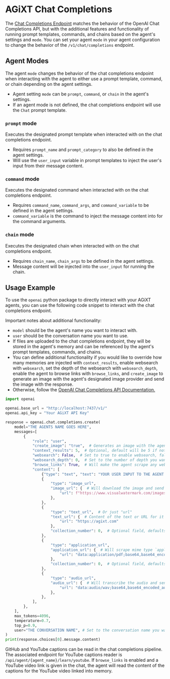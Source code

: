 # AGiXT Chat Completions

The [Chat Completions Endpoint](https://platform.openai.com/docs/guides/text-generation/chat-completions-api) matches the behavior of the OpenAI Chat Completions API, but with the additional features and functionality of running prompt templates, commands, and chains based on the agent's settings and `mode`. You can set your agent `mode` in your agent configuration to change the behavior of the `/v1/chat/completions` endpoint.

## Agent Modes

The agent `mode` changes the behavior of the chat completions endpoint when interacting with the agent to either use a prompt template, command, or chain depending on the agent settings.

- Agent setting `mode` can be `prompt`, `command`, or `chain` in the agent's settings.
- If an agent mode is not defined, the chat completions endpoint will use the `Chat` prompt template.

### `prompt` mode

Executes the designated prompt template when interacted with on the chat completions endpoint.

- Requires `prompt_name` and `prompt_category` to also be defined in the agent settings.
- Will use the `user_input` variable in prompt templates to inject the user's input from their message content.

### `command` mode

Executes the designated command when interacted with on the chat completions endpoint.

- Requires `command_name`, `command_args`, and `command_variable` to be defined in the agent settings.
- `command_variable` is the command to inject the message content into for the command arguments.

### `chain` mode

Executes the designated chain when interacted with on the chat completions endpoint.

- Requires `chain_name`, `chain_args` to be defined in the agent settings.
- Message content will be injected into the `user_input` for running the chain.

## Usage Example

To use the `openai` python package to directly interact with your AGiXT agents, you can use the following code snippet to interact with the chat completions endpoint.

Important notes about additional functionality:

- `model` should be the agent's name you want to interact with.
- `user` should be the conversation name you want to use.
- If files are uploaded to the chat completions endpoint, they will be stored in the agent's memory and can be referenced by the agent's prompt templates, commands, and chains.
- You can define additional functionality if you would like to override how many memories are injected with `context_results`, enable websearch with `websearch`, set the depth of the websearch with `websearch_depth`, enable the agent to browse links with `browse_links`, and `create_image` to generate an image with the agent's designated image provider and send the image with the response.
- Otherwise, follow the [OpenAI Chat Completions API Documentation.](https://platform.openai.com/docs/guides/text-generation/chat-completions-api)

```python
import openai

openai.base_url = "http://localhost:7437/v1/"
openai.api_key = "Your AGiXT API Key"

response = openai.chat.completions.create(
    model="THE AGENTS NAME GOES HERE",
    messages=[
        {
            "role": "user",
            "create_image": "true",  # Generates an image with the agents designated image_provider and sends image with response.
            "context_results": 5,  # Optional, default will be 5 if not set.
            "websearch": False,  # Set to true to enable websearch, false to disable. Default is false if not set.
            "websearch_depth": 0,  # Set to the number of depth you want to websearch to go (3 would go 3 links deep per link it scrapes)
            "browse_links": True,  # Will make the agent scrape any web URLs the user puts in chat.
            "content": [
                {"type": "text", "text": "YOUR USER INPUT TO THE AGENT GOES HERE"},
                {
                    "type": "image_url",
                    "image_url": {  # Will download the image and send it to the vision model
                        "url": f"https://www.visualwatermark.com/images/add-text-to-photos/add-text-to-image-3.webp"
                    },
                },
                {
                    "type": "text_url",  # Or just "url"
                    "text_url": {  # Content of the text or URL for it to be scraped
                        "url": "https://agixt.com"
                    },
                    "collection_number": 0,  # Optional field, defaults to 0.
                },
                {
                    "type": "application_url",
                    "application_url": {  # Will scrape mime type `application` into the agent's memory
                        "url": "data:application/pdf;base64,base64_encoded_pdf_here"
                    },
                    "collection_number": 0,  # Optional field, defaults to 0.
                },
                {
                    "type": "audio_url",
                    "audio_url": {  # Will transcribe the audio and send it to the agent
                        "url": "data:audio/wav;base64,base64_encoded_audio_here"
                    },
                },
            ],
        },
    ],
    max_tokens=4096,
    temperature=0.7,
    top_p=0.9,
    user="THE CONVERSATION NAME", # Set to the conversation name you want to use
)
print(response.choices[0].message.content)
```

GitHub and YouTube captions can be read in the chat completions pipeline. The associated endpoint for YouTube captions reader is `/api/agent/{agent_name}/learn/youtube`. If `browse_links` is enabled and a YouTube video link is given in the chat, the agent will read the content of the captions for the YouTube video linked into memory.
